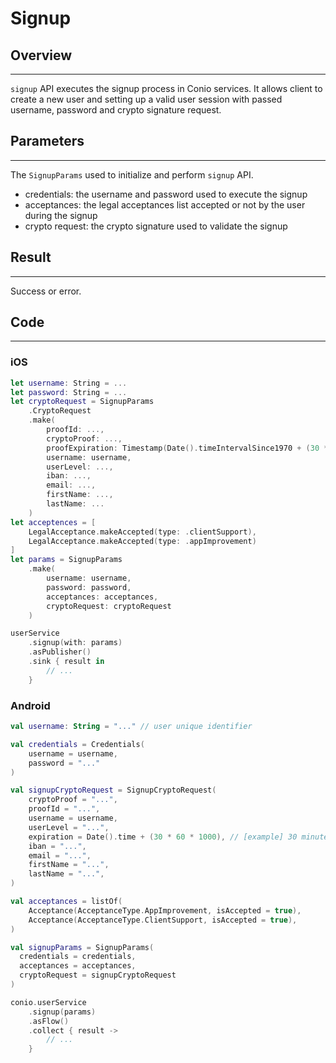 # Signup

## Overview
---
`signup` API executes the signup process in Conio services. It allows client to create a new user and setting up a valid user session with passed username, password and crypto signature request.

## Parameters
---
The `SignupParams` used to initialize and perform `signup` API.

- credentials: the username and password used to execute the signup
- acceptances: the legal acceptances list accepted or not by the user during the signup
- crypto request: the crypto signature used to validate the signup

## Result
---
Success or error.

## Code
---
### iOS
```swift
let username: String = ...
let password: String = ...
let cryptoRequest = SignupParams
    .CryptoRequest
    .make(
        proofId: ...,
	    cryptoProof: ...,
	    proofExpiration: Timestamp(Date().timeIntervalSince1970 + (30 * 60 * 1000)),
	    username: username,
	    userLevel: ...,
	    iban: ...,
	    email: ...,
	    firstName: ...,
	    lastName: ...
    )
let acceptences = [
    LegalAcceptance.makeAccepted(type: .clientSupport),
    LegalAcceptance.makeAccepted(type: .appImprovement)
]
let params = SignupParams
    .make(
        username: username,
        password: password,
        acceptances: acceptances,
        cryptoRequest: cryptoRequest
    )

userService
    .signup(with: params)
    .asPublisher()
    .sink { result in
        // ...
    }
```

### Android
```kotlin
val username: String = "..." // user unique identifier

val credentials = Credentials(
	username = username,
	password = "..."
)

val signupCryptoRequest = SignupCryptoRequest(
	cryptoProof = "...",
	proofId = "...",
	username = username,
	userLevel = "...",
	expiration = Date().time + (30 * 60 * 1000), // [example] 30 minutes from now
	iban = "...",
	email = "...",
	firstName = "...",
	lastName = "...",
)

val acceptances = listOf(
	Acceptance(AcceptanceType.AppImprovement, isAccepted = true),
	Acceptance(AcceptanceType.ClientSupport, isAccepted = true),
)

val signupParams = SignupParams(
  credentials = credentials,
  acceptances = acceptances,
  cryptoRequest = signupCryptoRequest
)

conio.userService
	.signup(params)
	.asFlow()
	.collect { result ->
		// ...
	}
```

